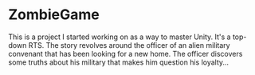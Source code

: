 # ZombieGame

This is a project I started working on as a way to master Unity. It's a top-down RTS. The story revolves around the officer of an alien military convenant that has been looking for a new home. The officer discovers some truths about his military that makes him question his loyalty...
